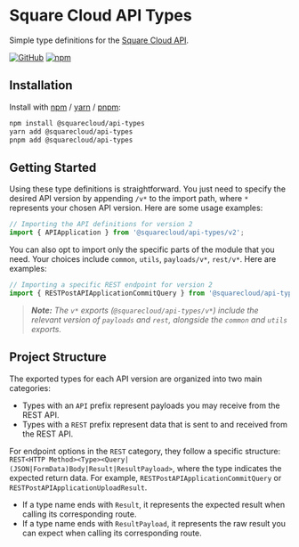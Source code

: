 # Square Cloud API Types

Simple type definitions for the [Square Cloud API](https://docs.squarecloud.app/api-reference/).

[![GitHub](https://img.shields.io/github/license/discordjs/discord-api-types)](https://github.com/discordjs/discord-api-types/blob/main/LICENSE.md)
[![npm](https://img.shields.io/npm/v/@squarecloud/api-types?color=crimson&logo=npm)](https://www.npmjs.com/package/@squarecloud/api-types)

## Installation

Install with [npm](https://www.npmjs.com/) / [yarn](https://yarnpkg.com) / [pnpm](https://pnpm.js.org/):

```sh
npm install @squarecloud/api-types
yarn add @squarecloud/api-types
pnpm add @squarecloud/api-types
```

## Getting Started

Using these type definitions is straightforward. You just need to specify the desired API version by appending `/v*` to the import path, where `*` represents your chosen API version. Here are some usage examples:

```ts
// Importing the API definitions for version 2
import { APIApplication } from '@squarecloud/api-types/v2';
```

You can also opt to import only the specific parts of the module that you need. Your choices include `common`, `utils`, `payloads/v*`, `rest/v*`. Here are examples:

```ts
// Importing a specific REST endpoint for version 2
import { RESTPostAPIApplicationCommitQuery } from '@squarecloud/api-types/rest/v2';
```

> _**Note:** The `v*` exports (`@squarecloud/api-types/v*`) include the relevant  version of `payloads` and `rest`, alongside the `common` and `utils` exports._

## Project Structure

The exported types for each API version are organized into two main categories:

- Types with an `API` prefix represent payloads you may receive from the REST API.
- Types with a `REST` prefix represent data that is sent to and received from the REST API.
  
For endpoint options in the `REST` category, they follow a specific structure: `REST<HTTP Method><Type><Query|(JSON|FormData)Body|Result|ResultPayload>`, where the type indicates the expected return data. For example, `RESTPostAPIApplicationCommitQuery` or `RESTPostAPIApplicationUploadResult`.

- If a type name ends with `Result`, it represents the expected result when calling its corresponding route.
- If a type name ends with `ResultPayload`, it represents the raw result you can expect when calling its corresponding route.
